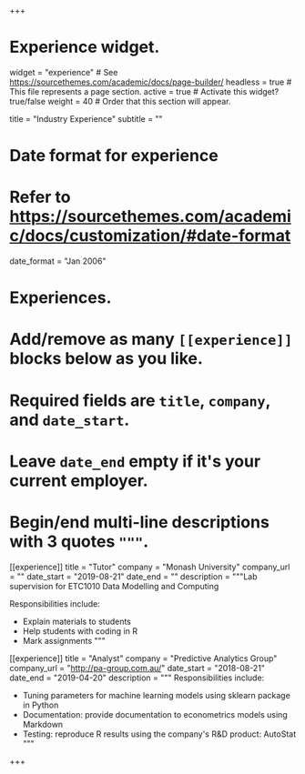 +++
# Experience widget.
widget = "experience"  # See https://sourcethemes.com/academic/docs/page-builder/
headless = true  # This file represents a page section.
active = true  # Activate this widget? true/false
weight = 40  # Order that this section will appear.

title = "Industry Experience"
subtitle = ""

# Date format for experience
#   Refer to https://sourcethemes.com/academic/docs/customization/#date-format
date_format = "Jan 2006"

# Experiences.
#   Add/remove as many `[[experience]]` blocks below as you like.
#   Required fields are `title`, `company`, and `date_start`.
#   Leave `date_end` empty if it's your current employer.
#   Begin/end multi-line descriptions with 3 quotes `"""`.
[[experience]]
  title = "Tutor"
  company = "Monash University"
  company_url = "" 
  date_start = "2019-08-21"
  date_end = ""
  description = """Lab supervision for ETC1010 Data Modelling and Computing
  
  Responsibilities include:
  
  * Explain materials to students
  * Help students with coding in R
  * Mark assignments
  """

[[experience]]
  title = "Analyst"
  company = "Predictive Analytics Group"
  company_url = "http://pa-group.com.au/"
  date_start = "2018-08-21"
  date_end = "2019-04-20"
  description = """
  Responsibilities include:
  
  * Tuning parameters for machine learning models using sklearn package in Python
  * Documentation: provide documentation to econometrics models using Markdown
  * Testing: reproduce R results using the company's R&D product: AutoStat 
  """


+++
